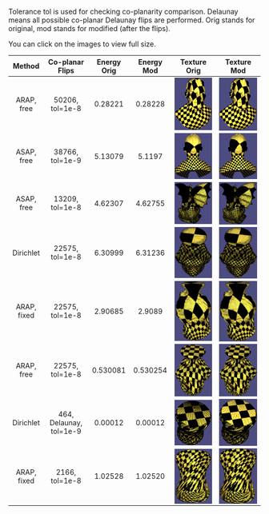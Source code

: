 Tolerance tol is used for checking co-planarity comparison. Delaunay means all possible co-planar Delaunay flips are performed.
Orig stands for original, mod stands for modified (after the flips).

You can click on the images to view full size.

| Method      | Co-planar Flips         | Energy Orig | Energy Mod | Texture Orig                                                              | Texture Mod                                                              |
| :---------: | :------------:          | :---------: | :--------: | :----------:                                                              | :---------:                                                              |
| ARAP, free  | 50206, tol=1e-8         | 0.28221     | 0.28228    | <img align="center" src="./superman_arap1_orig_tol8.png" width="300">     | <img align="center" src="./superman_arap1_mod_tol8.png" width="300">     |
| ASAP, free  | 38766, tol=1e-9         | 5.13079     | 5.1197     | <img align="center" src="./superman_asap1_orig_tol9.png" width="300">     | <img align="center" src="./superman_asap1_mod_tol9.png" width="300">     |
| ASAP, free  | 13209, tol=1e-8         | 4.62307     | 4.62755    | <img align="center" src="./gargoyle_asap1_orig_tol8.png" width="300">     | <img align="center" src="./gargoyle_asap1_mod_tol8.png" width="300">     |
| Dirichlet   | 22575,  tol=1e-8        | 6.30999     | 6.31236    | <img align="center" src="./vaselion_dirichlet_orig_tol8.png" width="300"> | <img align="center" src="./vaselion_dirichlet_mod_tol8.png" width="300"> |
| ARAP, fixed | 22575,  tol=1e-8        | 2.90685     | 2.9089     | <img align="center" src="./vaselion_arap0_orig_tol8.png" width="300">     | <img align="center" src="./vaselion_arap0_mod_tol8.png" width="300">     |
| ARAP, free  | 22575,  tol=1e-8        | 0.530081    | 0.530254   | <img align="center" src="./vaselion_arap1_orig_tol8.png" width="300">     | <img align="center" src="./vaselion_arap1_mod_tol8.png" width="300">     |
| Dirichlet   | 464, Delaunay, tol=1e-9 | 0.00012     | 0.00012    | <img align="center" src="./stripe_dirichlet_orig_tol9_d.png" width="300"> | <img align="center" src="./stripe_dirichlet_mod_tol9_d.png" width="300"> |
| ARAP, fixed | 2166, tol=1e-8          | 1.02528     | 1.02520    | <img align="center" src="./stripe_arap0_orig_tol8.png" width="300">       | <img align="center" src="./stripe_arap0_mod_tol8.png" width="300">       |

